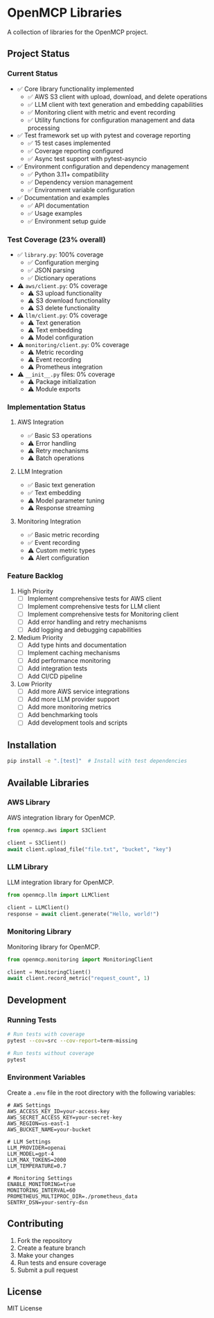 # OpenMCP Libraries

A collection of libraries for the OpenMCP project.

## Project Status

### Current Status
- ✅ Core library functionality implemented
  - ✅ AWS S3 client with upload, download, and delete operations
  - ✅ LLM client with text generation and embedding capabilities
  - ✅ Monitoring client with metric and event recording
  - ✅ Utility functions for configuration management and data processing
- ✅ Test framework set up with pytest and coverage reporting
  - ✅ 15 test cases implemented
  - ✅ Coverage reporting configured
  - ✅ Async test support with pytest-asyncio
- ✅ Environment configuration and dependency management
  - ✅ Python 3.11+ compatibility
  - ✅ Dependency version management
  - ✅ Environment variable configuration
- ✅ Documentation and examples
  - ✅ API documentation
  - ✅ Usage examples
  - ✅ Environment setup guide

### Test Coverage (23% overall)
- ✅ `library.py`: 100% coverage
  - ✅ Configuration merging
  - ✅ JSON parsing
  - ✅ Dictionary operations
- ⚠️ `aws/client.py`: 0% coverage
  - ⚠️ S3 upload functionality
  - ⚠️ S3 download functionality
  - ⚠️ S3 delete functionality
- ⚠️ `llm/client.py`: 0% coverage
  - ⚠️ Text generation
  - ⚠️ Text embedding
  - ⚠️ Model configuration
- ⚠️ `monitoring/client.py`: 0% coverage
  - ⚠️ Metric recording
  - ⚠️ Event recording
  - ⚠️ Prometheus integration
- ⚠️ `__init__.py` files: 0% coverage
  - ⚠️ Package initialization
  - ⚠️ Module exports

### Implementation Status
1. AWS Integration
   - ✅ Basic S3 operations
   - ⚠️ Error handling
   - ⚠️ Retry mechanisms
   - ⚠️ Batch operations

2. LLM Integration
   - ✅ Basic text generation
   - ✅ Text embedding
   - ⚠️ Model parameter tuning
   - ⚠️ Response streaming

3. Monitoring Integration
   - ✅ Basic metric recording
   - ✅ Event recording
   - ⚠️ Custom metric types
   - ⚠️ Alert configuration

### Feature Backlog
1. High Priority
   - [ ] Implement comprehensive tests for AWS client
   - [ ] Implement comprehensive tests for LLM client
   - [ ] Implement comprehensive tests for Monitoring client
   - [ ] Add error handling and retry mechanisms
   - [ ] Add logging and debugging capabilities

2. Medium Priority
   - [ ] Add type hints and documentation
   - [ ] Implement caching mechanisms
   - [ ] Add performance monitoring
   - [ ] Add integration tests
   - [ ] Add CI/CD pipeline

3. Low Priority
   - [ ] Add more AWS service integrations
   - [ ] Add more LLM provider support
   - [ ] Add more monitoring metrics
   - [ ] Add benchmarking tools
   - [ ] Add development tools and scripts

## Installation

```bash
pip install -e ".[test]"  # Install with test dependencies
```

## Available Libraries

### AWS Library
AWS integration library for OpenMCP.

```python
from openmcp.aws import S3Client

client = S3Client()
await client.upload_file("file.txt", "bucket", "key")
```

### LLM Library
LLM integration library for OpenMCP.

```python
from openmcp.llm import LLMClient

client = LLMClient()
response = await client.generate("Hello, world!")
```

### Monitoring Library
Monitoring library for OpenMCP.

```python
from openmcp.monitoring import MonitoringClient

client = MonitoringClient()
await client.record_metric("request_count", 1)
```

## Development

### Running Tests

```bash
# Run tests with coverage
pytest --cov=src --cov-report=term-missing

# Run tests without coverage
pytest
```

### Environment Variables

Create a `.env` file in the root directory with the following variables:

```env
# AWS Settings
AWS_ACCESS_KEY_ID=your-access-key
AWS_SECRET_ACCESS_KEY=your-secret-key
AWS_REGION=us-east-1
AWS_BUCKET_NAME=your-bucket

# LLM Settings
LLM_PROVIDER=openai
LLM_MODEL=gpt-4
LLM_MAX_TOKENS=2000
LLM_TEMPERATURE=0.7

# Monitoring Settings
ENABLE_MONITORING=true
MONITORING_INTERVAL=60
PROMETHEUS_MULTIPROC_DIR=./prometheus_data
SENTRY_DSN=your-sentry-dsn
```

## Contributing

1. Fork the repository
2. Create a feature branch
3. Make your changes
4. Run tests and ensure coverage
5. Submit a pull request

## License

MIT License 